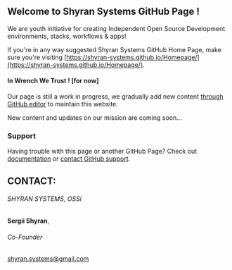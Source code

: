 ## Welcome to Shyran Systems GitHub Page !

We are youth initiative for creating Independent Open Source Development environments, stacks, workflows & apps!

If you're in any way suggested Shyran Systems GitHub Home Page, make sure you're visiting [https://shyran-systems.github.io/Homepage/](https://shyran-systems.github.io/Homepage/).
#### In Wrench We Trust !  [for now]

Our page is still a work in progress, we gradually add new content [through GitHub editor](https://github.com/Shyran-Systems/Home/edit/master/README.md) to maintain this website.

New content and updates on our mission are coming soon...


### Support

Having trouble with this page or another GitHub Page? Check out [documentation](https://help.github.com/categories/github-pages-basics/) or [contact GitHub support](https://github.com/contact).


## CONTACT:

###### SHYRAN SYSTEMS, OSSi
**Sergii Shyran**,
###### Co-Founder
shyran.systems@gmail.com


